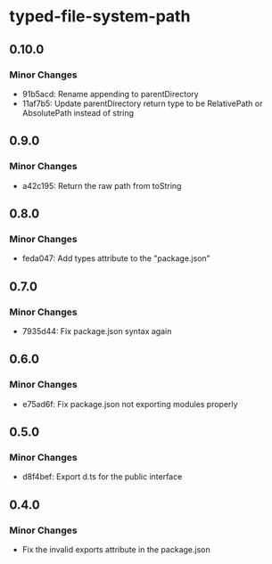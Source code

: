 # typed-file-system-path

## 0.10.0

### Minor Changes

- 91b5acd: Rename appending to parentDirectory
- 11af7b5: Update parentDirectory return type to be RelativePath or AbsolutePath instead of string

## 0.9.0

### Minor Changes

- a42c195: Return the raw path from toString

## 0.8.0

### Minor Changes

- feda047: Add types attribute to the "package.json"

## 0.7.0

### Minor Changes

- 7935d44: Fix package.json syntax again

## 0.6.0

### Minor Changes

- e75ad6f: Fix package.json not exporting modules properly

## 0.5.0

### Minor Changes

- d8f4bef: Export d.ts for the public interface

## 0.4.0

### Minor Changes

- Fix the invalid exports attribute in the package.json
